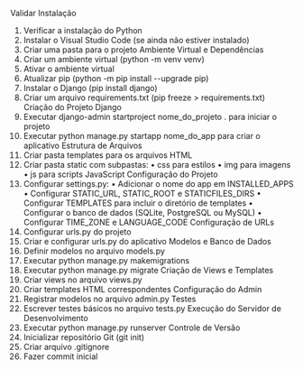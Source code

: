 Validar Instalação
1.	Verificar a instalação do Python
2.	Instalar o Visual Studio Code (se ainda não estiver instalado)
3.	Criar uma pasta para o projeto
Ambiente Virtual e Dependências
1.	Criar um ambiente virtual (python -m venv venv)
2.	Ativar o ambiente virtual
3.	Atualizar pip (python -m pip install --upgrade pip)
4.	Instalar o Django (pip install django)
5.	Criar um arquivo requirements.txt (pip freeze > requirements.txt)
Criação do Projeto Django
1.	Executar django-admin startproject nome_do_projeto . para iniciar o projeto
2.	Executar python manage.py startapp nome_do_app para criar o aplicativo
Estrutura de Arquivos
1.	Criar pasta templates para os arquivos HTML
2.	Criar pasta static com subpastas:
•	css para estilos
•	img para imagens
•	js para scripts JavaScript
Configuração do Projeto
1.	Configurar settings.py:
•	Adicionar o nome do app em INSTALLED_APPS
•	Configurar STATIC_URL, STATIC_ROOT e STATICFILES_DIRS
•	Configurar TEMPLATES para incluir o diretório de templates
•	Configurar o banco de dados (SQLite, PostgreSQL ou MySQL)
•	Configurar TIME_ZONE e LANGUAGE_CODE
Configuração de URLs
1.	Configurar urls.py do projeto
2.	Criar e configurar urls.py do aplicativo
Modelos e Banco de Dados
1.	Definir modelos no arquivo models.py
2.	Executar python manage.py makemigrations
3.	Executar python manage.py migrate
Criação de Views e Templates
1.	Criar views no arquivo views.py
2.	Criar templates HTML correspondentes
Configuração do Admin
1.	Registrar modelos no arquivo admin.py
Testes
1.	Escrever testes básicos no arquivo tests.py
Execução do Servidor de Desenvolvimento
1.	Executar python manage.py runserver
Controle de Versão
1.	Inicializar repositório Git (git init)
2.	Criar arquivo .gitignore
3.	Fazer commit inicial

